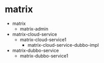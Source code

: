 # matrix
* matrix
    * matrix-admin
* matrix-cloud-service
    * matrix-cloud-service1
        * matrix-cloud-service-dubbo-impl
* matrix-dubbo-service
    * matrix-dubbo-service1
